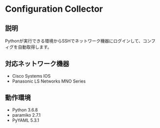 # Configuration Collector
## 説明
Pythonが実行できる環境からSSHでネットワーク機器にログインして、コンフィグを自動取得します。  

## 対応ネットワーク機器
* Cisco Systems IOS
* Panasonic LS Networks MNO Series

## 動作環境
* Python 3.6.8
* paramiko 2.7.1
* PyYAML 5.3.1
